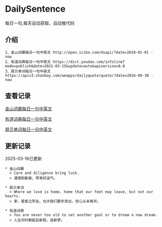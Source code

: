 # DailySentence

每日一句,每天自动获取，自动推代码

## 介绍

```
1、金山词霸每日一句中英文 http://open.iciba.com/dsapi/?date=2018-01-01 - now
2、有道词典每日一句中英文 https://dict.youdao.com/infoline?mode=publish&date=2021-03-15&update=auto&apiversion=6.0
3、扇贝单词每日一句中英文 https://apiv3.shanbay.com/weapps/dailyquote/quote/?date=2016-09-30 - now
```

## 查看记录

[金山词霸每日一句中英文](./data/iciba/)

[有道词典每日一句中英文](./data/youdao/)

[扇贝单词每日一句中英文](./data/shanbay/)

## 更新记录
2025-03-16已更新 
```
* 金山词霸
  > Care and diligence bring luck.
  > 谨慎和勤奋，带来好运气。

* 扇贝单词
  > Where we love is home, home that our feet may leave, but not our hearts.
  > 家，是爱之所在。也许我们脚步渐远，但心从未离开。

* 有道词典
  > You are never too old to set another goal or to dream a new dream.
  > 人生何时都能启新程，逐新梦。

```
